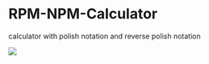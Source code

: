 # RPM-NPM-Calculator
calculator with polish notation and reverse polish notation 

<img src="https://i.ibb.co/kKZ1JH1/main-logo-calc.jpg">
